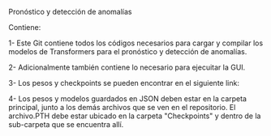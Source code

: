 Pronóstico y detección de anomalías

Contiene:

1- Este Git contiene todos los códigos necesarios para cargar y compilar los modelos de Transformers para el pronóstico y detección de anomalías. 

2- Adicionalmente también contiene lo necesario para ejecuitar la GUI.

3- Los pesos y checkpoints se pueden encontrar en el siguiente link: 

4- Los pesos y modelos guardados en JSON deben estar en la carpeta principal, junto a los demás archivos que se ven en el repositorio. El archivo.PTH debe estar ubicado      en la carpeta "Checkpoints" y dentro de la sub-carpeta que se encuentra allí.
